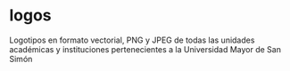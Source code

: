 # logos
Logotipos en formato vectorial, PNG y JPEG de todas las unidades académicas y instituciones pertenecientes a la Universidad Mayor de San Simón
